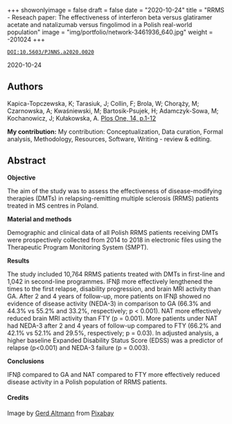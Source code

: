 +++
showonlyimage = false
draft = false
date = "2020-10-24"
title = "RRMS - Reseach paper: The effectiveness of interferon beta versus glatiramer acetate and natalizumab versus fingolimod in a Polish real-world population"
image = "img/portfolio/network-3461936_640.jpg"
weight = -201024
+++


[`DOI:10.5603/PJNNS.a2020.0020`](https://doi.org/10.1371/journal.pone.0223863)

2020-10-24

<!--more-->

## Authors

Kapica-Topczewska, K; Tarasiuk, J; Collin, F;
Brola, W; Chorąży, M; Czarnowska, A; Kwaśniewski, M;
Bartosik-Psujek, H; Adamczyk-Sowa, M; Kochanowicz, J;
Kułakowska, A.
[Plos One, 14, p.1-12](https://doi.org/10.1371/journal.pone.0223863)

**My contribution:**
My contribution: Conceptualization, Data curation, Formal
analysis, Methodology, Resources, Software, Writing - review & editing.


## Abstract

**Objective**

The aim of the study was to assess the effectiveness of
disease-modifying therapies (DMTs) in relapsing-remitting
multiple sclerosis (RRMS) patients treated in MS centres in
Poland.

**Material and methods**

Demographic and clinical data of all Polish RRMS patients
receiving DMTs were prospectively collected from 2014 to 2018
in electronic files using the Therapeutic Program Monitoring
System (SMPT).

**Results**

The study included 10,764 RRMS patients treated with DMTs in
first-line and 1,042 in second-line programmes.
IFNβ more effectively lengthened the times to the
first relapse, disability progression, and brain MRI activity than GA.
After 2 and 4 years of follow-up, more patients on IFNβ showed
no evidence of disease activity (NEDA-3) in comparison to GA
(66.3% and 44.3% vs 55.2% and 33.2%, respectively;
 p &lt; 0.001). NAT more effectively reduced brain MRI activity
than FTY (p = 0.001). More patients under NAT had NEDA-3 after
2 and 4 years of follow-up compared to FTY
(66.2% and 42.1% vs 52.1% and 29.5%, respectively; p = 0.03). In adjusted
analysis, a higher baseline Expanded Disability Status Score
(EDSS) was a predictor of relapse (p&lt;0.001) and NEDA-3
failure (p = 0.003).

**Conclusions**

IFNβ compared to GA and NAT compared to FTY more effectively
reduced disease activity in a Polish population of RRMS
patients.

#### Credits

Image by <a href="https://pixabay.com/users/geralt-9301/?utm_source=link-attribution&amp;utm_medium=referral&amp;utm_campaign=image&amp;utm_content=3461936">Gerd Altmann</a> from <a href="https://pixabay.com/?utm_source=link-attribution&amp;utm_medium=referral&amp;utm_campaign=image&amp;utm_content=3461936">Pixabay</a>
